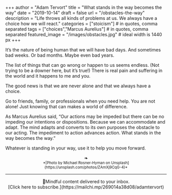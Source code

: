 +++
author = "Adam Tervort"
title = "What stands in the way becomes the way"
date = "2019-10-14"
draft = false
url = "/obstacles-the-way"
description = "Life throws all kinds of problems at us. We always have a choice how we will react."
categories = ["stoicism"] # in quotes, comma separated
tags = ["choices","Marcus Aurelius"] # in quotes, comma separated
featured_image = "/images/obstacles.jpg" # ideal width is 1440 px
+++

It’s the nature of being human that we will have bad days. And sometimes bad weeks. Or bad months. Maybe even bad years. 

The list of things that can go wrong or happen to us seems endless. (Not trying to be a downer here, but it’s true!) There is real pain and suffering in the world and it happens to me and you.

The good news is that we are never alone and that we always have a choice.

Go to friends, family, or professionals when you need help. You are not alone! Just knowing that can makes a world of difference.

As Marcus Aurelius said, “Our actions may be impeded but there can be no impeding our intentions or dispositions. Because we can accommodate and adapt. The mind adapts and converts to its own purposes the obstacle to our acting. The impediment to action advances action. What stands in the way becomes the way.” 

Whatever is standing in your way, use it to help you move forward.

<center>❧</center>
<center><small> *[Photo by Michael Rosner-Hyman on Unsplash](https://unsplash.com/photos/ZAmXj9CqG-4)* </small>

---
<center>
📨Mindful content delivered to your inbox. <br>[Click here to subscribe.](https://mailchi.mp/269014a38d08/adamtervort)</center>